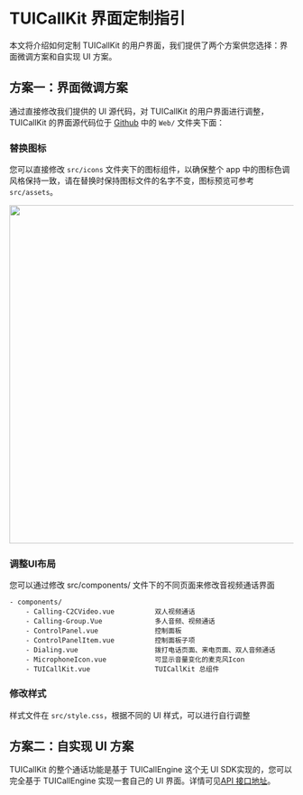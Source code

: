 # TUICallKit 界面定制指引

本文将介绍如何定制 TUICallKit 的用户界面，我们提供了两个方案供您选择：界面微调方案和自实现 UI 方案。

## 方案一：界面微调方案

通过直接修改我们提供的 UI 源代码，对 TUICallKit 的用户界面进行调整，TUICallKit 的界面源代码位于 [Github](https://github.com/tencentyun/TUICallKit) 中的 `Web/` 文件夹下面：

### 替换图标

您可以直接修改 `src/icons` 文件夹下的图标组件，以确保整个 app 中的图标色调风格保持一致，请在替换时保持图标文件的名字不变，图标预览可参考 `src/assets`。

<img style="width:600px; max-width: inherit;" src="https://qcloudimg.tencent-cloud.cn/raw/a8bd4a66f3a8071ea94eb5b270387386.png"/>

### 调整UI布局

您可以通过修改 src/components/ 文件下的不同页面来修改音视频通话界面

```
- components/
    - Calling-C2CVideo.vue          双人视频通话
    - Calling-Group.Vue             多人音频、视频通话
    - ControlPanel.vue              控制面板
    - ControlPanelItem.vue          控制面板子项
    - Dialing.vue                   拨打电话页面、来电页面、双人音频通话
    - MicrophoneIcon.vue            可显示音量变化的麦克风Icon
    - TUICallKit.vue                TUICallKit 总组件
```

### 修改样式

样式文件在 `src/style.css`，根据不同的 UI 样式，可以进行自行调整

## 方案二：自实现 UI 方案

TUICallKit 的整个通话功能是基于 TUICallEngine 这个无 UI SDK实现的，您可以完全基于 TUICallEngine 实现一套自己的 UI 界面。详情可见[API 接口地址](https://cloud.tencent.com/document/product/647/78757)。
